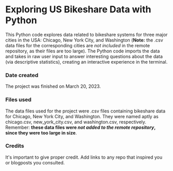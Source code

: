 # Exploring US Bikeshare Data with Python
This Python code explores data related to bikeshare systems for three major cities in the USA: Chicago, New York City, and Washington (**Note:** the .csv data files for the corresponding cities are _not included_ in the remote repository, as their files are too large).
The Python code imports the data and takes in raw user input to answer interesting questions about the data (via descriptive statistics), creating an interactive experience in the terminal.

### Date created
The project was finished on March 20, 2023.

### Files used
The data files used for the project were .csv files containing bikeshare data for Chicago, New York City, and Washington.  They were named aptly as chicago.csv, new_york_city.csv, and washington.csv, respectively. Remember: **these data files were _not added to the remote repository_, since they were too large in size**.

### Credits
It's important to give proper credit. Add links to any repo that inspired you or blogposts you consulted.

